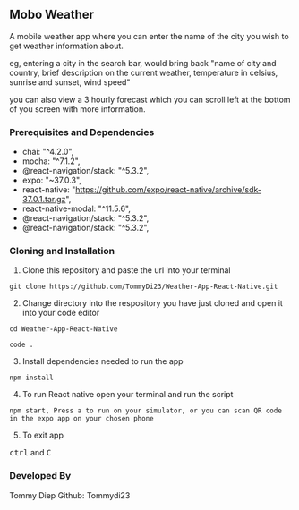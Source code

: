 ## Mobo Weather
A mobile weather app where you can enter the name of the city you wish to get weather information about.

eg, entering a city in the search bar, would bring back
"name of city and country,
brief description on the current weather,
temperature in celsius,
sunrise and sunset,
wind speed"

you can also view a 3 hourly forecast which you can scroll left at the bottom of you screen with more information.

### Prerequisites and Dependencies

- chai: "^4.2.0",
- mocha: "^7.1.2",
- @react-navigation/stack: "^5.3.2",
- expo: "~37.0.3",
- react-native: "https://github.com/expo/react-native/archive/sdk-37.0.1.tar.gz",
- react-native-modal: "^11.5.6",
- @react-navigation/stack: "^5.3.2",
- @react-navigation/stack: "^5.3.2",

### Cloning and Installation

1. Clone this repository and paste the url into your terminal

`git clone https://github.com/TommyDi23/Weather-App-React-Native.git`

2. Change directory into the respository you have just cloned and open it into your code editor

`cd Weather-App-React-Native`

`code .`

3. Install dependencies needed to run the app

`npm install`

4. To run React native open your terminal and run the script

`npm start, Press a to run on your simulator, or you can scan QR code in the expo app on your chosen phone` 

5. To exit app

<kbd>ctrl</kbd> and <kbd>C</kbd>

### Developed By

Tommy Diep
Github: Tommydi23
